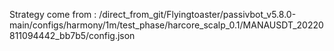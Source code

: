 Strategy come from : /direct_from_git/Flyingtoaster/passivbot_v5.8.0-main/configs/harmony/1m/test_phase/harcore_scalp_0.1/MANAUSDT_20220811094442_bb7b5/config.json
